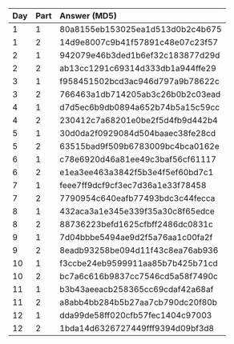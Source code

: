| Day | Part | Answer (MD5)                     |
|:----|:-----|:---------------------------------|
| 1   | 1    | 80a8155eb153025ea1d513d0b2c4b675 |
| 1   | 2    | 14d9e8007c9b41f57891c48e07c23f57 |
| 2   | 1    | 942079e46b3ded1b6ef32c183877d29d |
| 2   | 2    | ab13cc1291c69314d333db1a944ffe29 |
| 3   | 1    | f958451502bcd3ac946d797a9b78622c |
| 3   | 2    | 766463a1db714205ab3c26b0b2c03ead |
| 4   | 1    | d7d5ec6b9db0894a652b74b5a15c59cc |
| 4   | 2    | 230412c7a68201e0be2f5d4fb9d442b4 |
| 5   | 1    | 30d0da2f0929084d504baaec38fe28cd |
| 5   | 2    | 63515bad9f509b6783009bc4bca0162e |
| 6   | 1    | c78e6920d46a81ee49c3baf56cf61117 |
| 6   | 2    | e1ea3ee463a3842f5b3e4f5ef60bd7c1 |
| 7   | 1    | feee7ff9dcf9cf3ec7d36a1e33f78458 |
| 7   | 2    | 7790954c640eafb77493bdc3c44fecca |
| 8   | 1    | 432aca3a1e345e339f35a30c8f65edce |
| 8   | 2    | 88736223befd1625cfbff2486dc0831c |
| 9   | 1    | 7d04bbbe5494ae9d2f5a76aa1c00fa2f |
| 9   | 2    | 8eadb93258be094d11f43c8ea76ab936 |
| 10   | 1    | f3ccbe24eb9599911aa85b7b425b71cd |
| 10   | 2    | bc7a6c616b9837cc7546cd5a58f7490c |
| 11   | 1    | b3b43aeeacb258365cc69cdaf42a68af |
| 11   | 2    | a8abb4bb284b5b27aa7cb790dc20f80b |
| 12   | 1    | dda99de58ff020cfb57fec1404c97003 |
| 12   | 2    | 1bda14d6326727449fff9394d09bf3d8 |